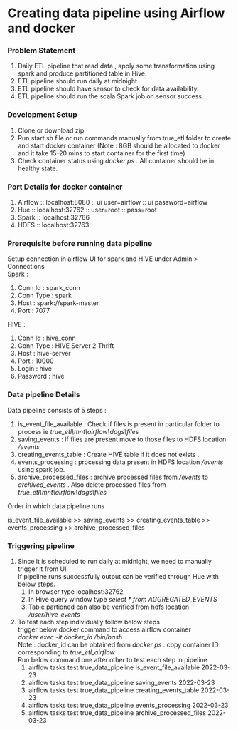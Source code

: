 # Creating data pipeline using Airflow and docker <br>

### Problem Statement <br>

1) Daily ETL pipeline that read data , apply some transformation using spark and produce partitioned table in Hive.
2) ETL pipeline should run daily at midnight
3) ETL pipeline should have sensor to check for data availability.
4) ETL pipeline should run the scala Spark job on sensor success.

### Development Setup <br>
1) Clone or download zip 
2) Run start.sh file or run commands manually from true_etl folder to create and start docker container (Note : 8GB should be allocated to docker and it take 15-20 mins to start container for the first time)
3) Check container status using *docker ps* . All container should be in healthy state.

### Port Details for docker container 
1) Airflow :: localhost:8080 :: ui user=airflow :: ui password=airflow
2) Hue :: localhost:32762 :: user=root :: pass=root
3) Spark :: localhost:32766
4) HDFS :: localhost:32763

### Prerequisite before running data pipeline
Setup connection in airflow UI for spark and HIVE under Admin > Connections <br>
Spark :
1) Conn Id : spark_conn
2) Conn Type : spark
3) Host : spark://spark-master
4) Port : 7077

HIVE :
1) Conn Id : hive_conn
2) Conn Type : HIVE Server 2 Thrift
3) Host : hive-server
4) Port : 10000
5) Login : hive
6) Password : hive

### Data pipeline Details 
Data pipeline consists of 5 steps : <br>
1) is_event_file_available : Check if files is present in particular folder to process ie *true_etl\mnt\airflow\dags\files*
2) saving_events : If files are present move to those files to HDFS location */events*
3) creating_events_table : Create HIVE table if it does not exists .
4) events_processing : processing data present in HDFS location */events* using spark job.
5) archive_processed_files : archive processed files from */events* to *archived_events* . Also delete processed files from *true_etl\mnt\airflow\dags\files*

Order in which data pipeline runs

is_event_file_available >> saving_events >> creating_events_table >> events_processing >> archive_processed_files

### Triggering pipeline
1) Since it is scheduled to run daily at midnight, we need to manually trigger it from UI.<br>
      If pipeline runs successfully output can be verified through Hue with below steps.
      1) In browser type localhost:32762
      2) In Hive query window type *select * from AGGREGATED_EVENTS*
      3) Table partioned can also be verified from hdfs location */user/hive_events* 
2) To test each step individually follow below steps <br>
   trigger below docker command to access airflow container <br>
   *docker exec -it docker_id /bin/bash* <br>
   Note : docker_id can be obtained from *docker ps* . copy container ID corresponding to *true_etl_airflow* <br>
   Run below command one after other to test each step in pipeline
   1) airflow tasks test true_data_pipeline is_event_file_available 2022-03-23
   2) airflow tasks test true_data_pipeline saving_events 2022-03-23
   3) airflow tasks test true_data_pipeline creating_events_table 2022-03-23
   4) airflow tasks test true_data_pipeline events_processing 2022-03-23
   5) airflow tasks test true_data_pipeline archive_processed_files 2022-03-23



